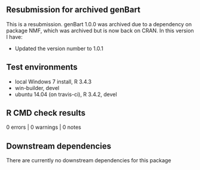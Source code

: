 ## Resubmission for archived genBart
This is a resubmission. genBart 1.0.0 was archived due to a dependency on package NMF, 
which was archived but is now back on CRAN. In this version I have:

* Updated the version number to 1.0.1

## Test environments
* local Windows 7 install, R 3.4.3
* win-builder, devel
* ubuntu 14.04 (on travis-ci), R 3.4.2, devel

## R CMD check results
0 errors | 0 warnings | 0 notes

## Downstream dependencies
There are currently no downstream dependencies for this package

